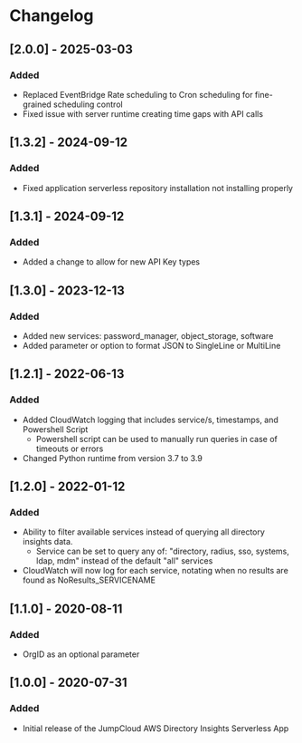 # Changelog

## [2.0.0] - 2025-03-03

### Added

- Replaced EventBridge Rate scheduling to Cron scheduling for fine-grained scheduling control
- Fixed issue with server runtime creating time gaps with API calls

## [1.3.2] - 2024-09-12

### Added

- Fixed application serverless repository installation not installing properly

## [1.3.1] - 2024-09-12

### Added

- Added a change to allow for new API Key types

## [1.3.0] - 2023-12-13

### Added

- Added new services: password_manager, object_storage, software
- Added parameter or option to format JSON to SingleLine or MultiLine
  
## [1.2.1] - 2022-06-13

### Added

- Added CloudWatch logging that includes service/s, timestamps, and Powershell Script
  - Powershell script can be used to manually run queries in case of timeouts or errors
- Changed Python runtime from version 3.7 to 3.9
## [1.2.0] - 2022-01-12

### Added

- Ability to filter available services instead of querying all directory insights data.
  - Service can be set to query any of: "directory, radius, sso, systems, ldap, mdm" instead of the default "all" services
- CloudWatch will now log for each service, notating when no results are found as NoResults_SERVICENAME

## [1.1.0] - 2020-08-11

### Added

- OrgID as an optional parameter

## [1.0.0] - 2020-07-31

### Added

- Initial release of the JumpCloud AWS Directory Insights Serverless App